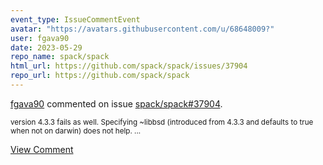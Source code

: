 ```yaml
---
event_type: IssueCommentEvent
avatar: "https://avatars.githubusercontent.com/u/68648009?"
user: fgava90
date: 2023-05-29
repo_name: spack/spack
html_url: https://github.com/spack/spack/issues/37904
repo_url: https://github.com/spack/spack
---
```


<a href='https://github.com/fgava90' target='_blank'>fgava90</a> commented on issue <a href='https://github.com/spack/spack/issues/37904' target='_blank'>spack/spack#37904</a>.

<small>version 4.3.3 fails as well. Specifying ~libbsd (introduced from 4.3.3 and defaults to true when not on darwin) does not help....</small>

<a href='https://github.com/spack/spack/issues/37904' target='_blank'>View Comment</a>